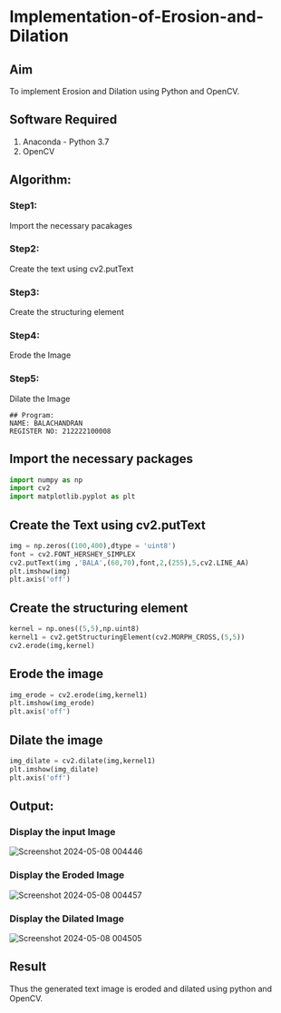 # Implementation-of-Erosion-and-Dilation
## Aim
To implement Erosion and Dilation using Python and OpenCV.
## Software Required
1. Anaconda - Python 3.7
2. OpenCV
## Algorithm:
### Step1:
Import the necessary pacakages

### Step2:
Create the text using cv2.putText

### Step3:
Create the structuring element

### Step4:
Erode the Image

### Step5:
Dilate the Image

``` 
## Program:
NAME: BALACHANDRAN
REGISTER NO: 212222100008
```
## Import the necessary packages
```python
import numpy as np
import cv2
import matplotlib.pyplot as plt
```


## Create the Text using cv2.putText
```python
img = np.zeros((100,400),dtype = 'uint8')
font = cv2.FONT_HERSHEY_SIMPLEX
cv2.putText(img ,'BALA',(60,70),font,2,(255),5,cv2.LINE_AA)
plt.imshow(img)
plt.axis('off')
```


## Create the structuring element
```python
kernel = np.ones((5,5),np.uint8)
kernel1 = cv2.getStructuringElement(cv2.MORPH_CROSS,(5,5))
cv2.erode(img,kernel)
```


## Erode the image
```python
img_erode = cv2.erode(img,kernel1)
plt.imshow(img_erode)
plt.axis('off')
```



## Dilate the image
```python
img_dilate = cv2.dilate(img,kernel1)
plt.imshow(img_dilate)
plt.axis('off')
```
## Output:

### Display the input Image
![Screenshot 2024-05-08 004446](https://github.com/Balachandran143/erosion--dilation/assets/118886489/1021fba9-5938-4bb1-ab53-136b152e748b)

### Display the Eroded Image

![Screenshot 2024-05-08 004457](https://github.com/Balachandran143/erosion--dilation/assets/118886489/fc193a23-db6e-4bd6-b5c4-8a82d732d963)

### Display the Dilated Image
![Screenshot 2024-05-08 004505](https://github.com/Balachandran143/erosion--dilation/assets/118886489/b3162f02-4c1b-45e9-bed0-515b3c1578ac)

## Result
Thus the generated text image is eroded and dilated using python and OpenCV.
